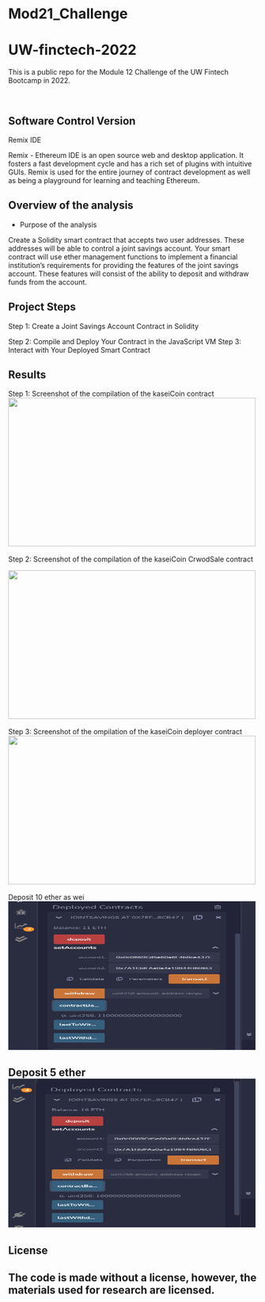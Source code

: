 # Mod21_Challenge
# UW-finctech-2022
This is  a public repo for the Module 12 Challenge of the UW Fintech Bootcamp in 2022.

<img src="">

## Software Control Version

Remix IDE

Remix - Ethereum IDE is an open source web and desktop application. It fosters a fast development cycle and has a rich set of plugins with intuitive GUIs. Remix is used for the entire journey of contract development as well as being a playground for learning and teaching Ethereum.



## Overview of the analysis

* Purpose of the analysis

Create a Solidity smart contract that accepts two user addresses. These addresses will be able to control a joint savings account. Your smart contract will use ether management functions to implement a financial institution’s requirements for providing the features of the joint savings account. These features will consist of the ability to deposit and withdraw funds from the account.

## Project Steps
Step 1: Create a Joint Savings Account Contract in Solidity

Step 2: Compile and Deploy Your Contract in the JavaScript VM
Step 3: Interact with Your Deployed Smart Contract

## Results

Step 1: Screenshot of the compilation of the kaseiCoin contract
<img src="" width=500 height=300>

Step 2: Screenshot of the compilation of the kaseiCoin CrwodSale contract

<img src="" width=500 height=300>

Step 3: Screenshot of the ompilation of the kaseiCoin deployer contract
<img src="" width=500 height=300>

Deposit 10 ether as wei
<img src="https://github.com/Virginia440/Mod20_challenge/blob/main/Execution_results/Deposit%202%20-%2010%20ether%20as%20wei.PNG" width=500 height=300>

Deposit 5 ether
<img src="https://github.com/Virginia440/Mod20_challenge/blob/main/Execution_results/Deposit%203%20-%205%20ether.PNG" width=500 height=300>
---


## License
 The code is made without a license, however, the materials used for research are licensed.
---


